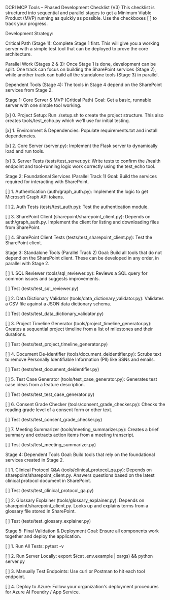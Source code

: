 DCRI MCP Tools – Phased Development Checklist (V3)
This checklist is structured into sequential and parallel stages to get a Minimum Viable Product (MVP) running as quickly as possible. Use the checkboxes [ ] to track your progress.

Development Strategy:

Critical Path (Stage 1): Complete Stage 1 first. This will give you a working server with a simple test tool that can be deployed to prove the core architecture.

Parallel Work (Stages 2 & 3): Once Stage 1 is done, development can be split. One track can focus on building the SharePoint services (Stage 2), while another track can build all the standalone tools (Stage 3) in parallel.

Dependent Tools (Stage 4): The tools in Stage 4 depend on the SharePoint services from Stage 2.

Stage 1: Core Server & MVP (Critical Path)
Goal: Get a basic, runnable server with one simple tool working.

[x] 0. Project Setup: Run ./setup.sh to create the project structure. This also creates tools/test_echo.py which we'll use for initial testing.

[x] 1. Environment & Dependencies: Populate requirements.txt and install dependencies.

[x] 2. Core Server (server.py): Implement the Flask server to dynamically load and run tools.

[x] 3. Server Tests (tests/test_server.py): Write tests to confirm the /health endpoint and tool-running logic work correctly using the test_echo tool.

Stage 2: Foundational Services (Parallel Track 1)
Goal: Build the services required for interacting with SharePoint.

[ ] 1. Authentication (auth/graph_auth.py): Implement the logic to get Microsoft Graph API tokens.

[ ] 2. Auth Tests (tests/test_auth.py): Test the authentication module.

[ ] 3. SharePoint Client (sharepoint/sharepoint_client.py): Depends on auth/graph_auth.py. Implement the client for listing and downloading files from SharePoint.

[ ] 4. SharePoint Client Tests (tests/test_sharepoint_client.py): Test the SharePoint client.

Stage 3: Standalone Tools (Parallel Track 2)
Goal: Build all tools that do not depend on the SharePoint client. These can be developed in any order, in parallel with Stage 2.

[ ] 1. SQL Reviewer (tools/sql_reviewer.py): Reviews a SQL query for common issues and suggests improvements.

[ ] Test (tests/test_sql_reviewer.py)

[ ] 2. Data Dictionary Validator (tools/data_dictionary_validator.py): Validates a CSV file against a JSON data dictionary schema.

[ ] Test (tests/test_data_dictionary_validator.py)

[ ] 3. Project Timeline Generator (tools/project_timeline_generator.py): Creates a sequential project timeline from a list of milestones and their durations.

[ ] Test (tests/test_project_timeline_generator.py)

[ ] 4. Document De-identifier (tools/document_deidentifier.py): Scrubs text to remove Personally Identifiable Information (PII) like SSNs and emails.

[ ] Test (tests/test_document_deidentifier.py)

[ ] 5. Test Case Generator (tools/test_case_generator.py): Generates test case ideas from a feature description.

[ ] Test (tests/test_test_case_generator.py)

[ ] 6. Consent Grade Checker (tools/consent_grade_checker.py): Checks the reading grade level of a consent form or other text.

[ ] Test (tests/test_consent_grade_checker.py)

[ ] 7. Meeting Summarizer (tools/meeting_summarizer.py): Creates a brief summary and extracts action items from a meeting transcript.

[ ] Test (tests/test_meeting_summarizer.py)

Stage 4: Dependent Tools
Goal: Build tools that rely on the foundational services created in Stage 2.

[ ] 1. Clinical Protocol Q&A (tools/clinical_protocol_qa.py): Depends on sharepoint/sharepoint_client.py. Answers questions based on the latest clinical protocol document in SharePoint.

[ ] Test (tests/test_clinical_protocol_qa.py)

[ ] 2. Glossary Explainer (tools/glossary_explainer.py): Depends on sharepoint/sharepoint_client.py. Looks up and explains terms from a glossary file stored in SharePoint.

[ ] Test (tests/test_glossary_explainer.py)

Stage 5: Final Validation & Deployment
Goal: Ensure all components work together and deploy the application.

[ ] 1. Run All Tests: pytest -v

[ ] 2. Run Server Locally: export $(cat .env.example | xargs) && python server.py

[ ] 3. Manually Test Endpoints: Use curl or Postman to hit each tool endpoint.

[ ] 4. Deploy to Azure: Follow your organization's deployment procedures for Azure AI Foundry / App Service.